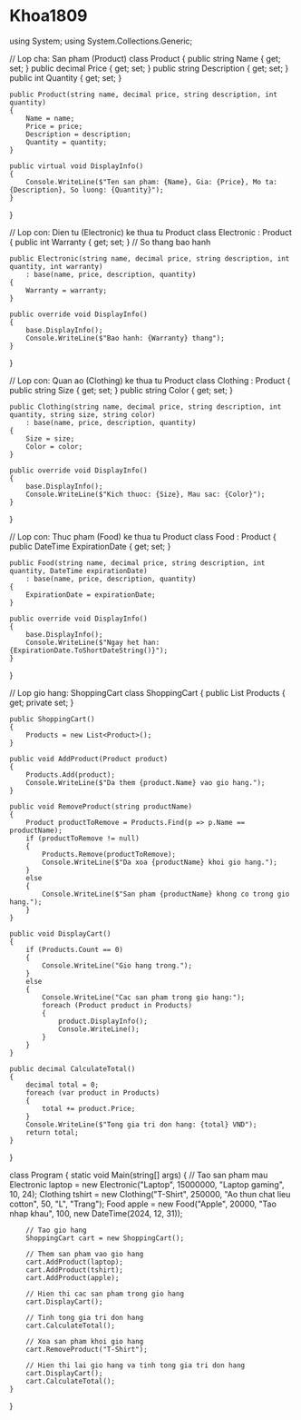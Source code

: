 # Khoa1809
using System;
using System.Collections.Generic;

// Lop cha: San pham (Product)
class Product
{
    public string Name { get; set; }
    public decimal Price { get; set; }
    public string Description { get; set; }
    public int Quantity { get; set; }

    public Product(string name, decimal price, string description, int quantity)
    {
        Name = name;
        Price = price;
        Description = description;
        Quantity = quantity;
    }

    public virtual void DisplayInfo()
    {
        Console.WriteLine($"Ten san pham: {Name}, Gia: {Price}, Mo ta: {Description}, So luong: {Quantity}");
    }
}

// Lop con: Dien tu (Electronic) ke thua tu Product
class Electronic : Product
{
    public int Warranty { get; set; } // So thang bao hanh

    public Electronic(string name, decimal price, string description, int quantity, int warranty)
        : base(name, price, description, quantity)
    {
        Warranty = warranty;
    }

    public override void DisplayInfo()
    {
        base.DisplayInfo();
        Console.WriteLine($"Bao hanh: {Warranty} thang");
    }
}

// Lop con: Quan ao (Clothing) ke thua tu Product
class Clothing : Product
{
    public string Size { get; set; }
    public string Color { get; set; }

    public Clothing(string name, decimal price, string description, int quantity, string size, string color)
        : base(name, price, description, quantity)
    {
        Size = size;
        Color = color;
    }

    public override void DisplayInfo()
    {
        base.DisplayInfo();
        Console.WriteLine($"Kich thuoc: {Size}, Mau sac: {Color}");
    }
}

// Lop con: Thuc pham (Food) ke thua tu Product
class Food : Product
{
    public DateTime ExpirationDate { get; set; }

    public Food(string name, decimal price, string description, int quantity, DateTime expirationDate)
        : base(name, price, description, quantity)
    {
        ExpirationDate = expirationDate;
    }

    public override void DisplayInfo()
    {
        base.DisplayInfo();
        Console.WriteLine($"Ngay het han: {ExpirationDate.ToShortDateString()}");
    }
}

// Lop gio hang: ShoppingCart
class ShoppingCart
{
    public List<Product> Products { get; private set; }

    public ShoppingCart()
    {
        Products = new List<Product>();
    }

    public void AddProduct(Product product)
    {
        Products.Add(product);
        Console.WriteLine($"Da them {product.Name} vao gio hang.");
    }

    public void RemoveProduct(string productName)
    {
        Product productToRemove = Products.Find(p => p.Name == productName);
        if (productToRemove != null)
        {
            Products.Remove(productToRemove);
            Console.WriteLine($"Da xoa {productName} khoi gio hang.");
        }
        else
        {
            Console.WriteLine($"San pham {productName} khong co trong gio hang.");
        }
    }

    public void DisplayCart()
    {
        if (Products.Count == 0)
        {
            Console.WriteLine("Gio hang trong.");
        }
        else
        {
            Console.WriteLine("Cac san pham trong gio hang:");
            foreach (Product product in Products)
            {
                product.DisplayInfo();
                Console.WriteLine();
            }
        }
    }

    public decimal CalculateTotal()
    {
        decimal total = 0;
        foreach (var product in Products)
        {
            total += product.Price;
        }
        Console.WriteLine($"Tong gia tri don hang: {total} VND");
        return total;
    }
}

class Program
{
    static void Main(string[] args)
    {
        // Tao san pham mau
        Electronic laptop = new Electronic("Laptop", 15000000, "Laptop gaming", 10, 24);
        Clothing tshirt = new Clothing("T-Shirt", 250000, "Ao thun chat lieu cotton", 50, "L", "Trang");
        Food apple = new Food("Apple", 20000, "Tao nhap khau", 100, new DateTime(2024, 12, 31));

        // Tao gio hang
        ShoppingCart cart = new ShoppingCart();

        // Them san pham vao gio hang
        cart.AddProduct(laptop);
        cart.AddProduct(tshirt);
        cart.AddProduct(apple);

        // Hien thi cac san pham trong gio hang
        cart.DisplayCart();

        // Tinh tong gia tri don hang
        cart.CalculateTotal();

        // Xoa san pham khoi gio hang
        cart.RemoveProduct("T-Shirt");

        // Hien thi lai gio hang va tinh tong gia tri don hang
        cart.DisplayCart();
        cart.CalculateTotal();
    }
}
